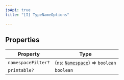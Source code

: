 ```yaml
---
jsApi: true
title: "[I] TypeNameOptions"

---
```

## Properties

| Property | Type |
| ------ | ------ |
| `namespaceFilter?` | (`ns`: [`Namespace`](Namespace.md)) => `boolean` |
| `printable?` | `boolean` |
